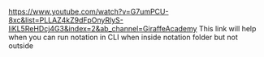 https://www.youtube.com/watch?v=G7umPCU-8xc&list=PLLAZ4kZ9dFpOnyRlyS-liKL5ReHDcj4G3&index=2&ab_channel=GiraffeAcademy
This link will help when you can run notation in CLI when inside notation folder but not outside

